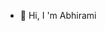 - 👋 Hi, I 'm Abhirami



<!---
AbhiramiSajin05/AbhiramiSajin05 is a ✨ special ✨ repository because its `README.md` (this file) appears on your GitHub profile.
You can click the Preview link to take a look at your changes.
--->
